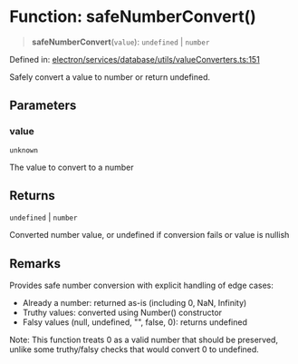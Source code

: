 # Function: safeNumberConvert()

> **safeNumberConvert**(`value`): `undefined` \| `number`

Defined in: [electron/services/database/utils/valueConverters.ts:151](https://github.com/Nick2bad4u/Uptime-Watcher/blob/8a1973382d5fe14c52996ecda381894eb7ecd4a6/electron/services/database/utils/valueConverters.ts#L151)

Safely convert a value to number or return undefined.

## Parameters

### value

`unknown`

The value to convert to a number

## Returns

`undefined` \| `number`

Converted number value, or undefined if conversion fails or value is nullish

## Remarks

Provides safe number conversion with explicit handling of edge cases:
- Already a number: returned as-is (including 0, NaN, Infinity)
- Truthy values: converted using Number() constructor
- Falsy values (null, undefined, "", false, 0): returns undefined

Note: This function treats 0 as a valid number that should be preserved,
unlike some truthy/falsy checks that would convert 0 to undefined.
